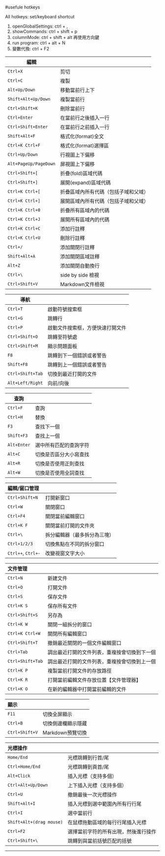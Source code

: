 ﻿#usefule hotkeys

All hotkeys: set/keyboard shortcut

1. openGlobalSettings: ctrl + , 
1. showCommands:       ctrl + shift + p 
1. columnMode:         ctrl + shift + alt 再使用方向鍵
1. run program:        ctrl + alt + N
1. 變數代換: 	       ctrl + F2


|編輯||
|-------------|---------------|
| `Ctrl+X` | 剪切 |
| `Ctrl+C` | 複製 |
| `Alt+Up/Down` | 移動當前行上下 |
| `Shift+Alt+Up/Down` | 複製當前行 |
| `Ctrl+Shift+K` | 刪除當前行 |
| `Ctrl+Enter` | 在當前行之後插入一行 |
| `Ctrl+Shift+Enter` | 在當前行之前插入一行 |
| `Shift+Alt+F`| 格式化(format)全文|
| `Ctrl+K Ctrl+F`| 格式化(format)選擇區|
| `Ctrl+Up/Down` | 行視圖上下偏移 |
| `Alt+PageUp/PageDown` | 屏視圖上下偏移 |
| `Ctrl+Shift+[` | 折疊(fold)區域代碼 |
| `Ctrl+Shift+]` | 展開(expand)區域代碼 |
| `Ctrl+K Ctrl+[` | 折疊區域內所有代碼（包括子域和父域） |
| `Ctrl+K Ctrl+]` | 展開區域內所有代碼（包括子域和父域） |
| `Ctrl+K Ctrl+0` | 折疊所有區域內的代碼 |
| `Ctrl+K Ctrl+J` | 展開所有區域內的代碼 |
| `Ctrl+K Ctrl+C` | 添加行註釋 |
| `Ctrl+K Ctrl+U` | 刪除行註釋 |
| `Ctrl+/` | 添加關閉行註釋 |
| `Shift+Alt+A` | 添加關閉區域註釋 |
| `Alt+Z` | 添加關閉自動換行 |
| `Ctrl+\`| side by side 檢視|
| `Ctrl+Shift+V` |Markdown文件檢視 |


|導航||
|-------------|---------------|
| `Ctrl+T` | 啟動符號搜索框 |
| `Ctrl+G` | 跳轉行 |
| `Ctrl+P` | 啟動文件搜索框，方便快速打開文件 |
| `Ctrl+Shift+O` | 跳轉至符號處 |
| `Ctrl+Shift+M` | 顯示問題面板 |
| `F8` | 跳轉到下一個錯誤或者警告 |
| `Shift+F8` | 跳轉到上一個錯誤或者警告 |
| `Ctrl+Shift+Tab` | 切換到最近打開的文件 |
| `Alt+Left/Right` | 向前/向後 |


|查詢||
| -- | -- |
| `Ctrl+F` | 查詢 |
| `Ctrl+H` | 替換 |
| `F3` | 查找下一個 |
| `Shift+F3` | 查找上一個 |
| `Alt+Enter` | 選中所有匹配的查詢字符 |
| `Alt+C` | 切換是否區分大小寫查找 |
| `Alt+R` | 切換是否使用正則查找 |
| `Alt+W` | 切換是否使用全詞查找 |

|編輯/窗口管理||
| :-- | :-- |
| `Ctrl+Shift+N` | 打開新窗口 |
| `Ctrl+W` | 關閉窗口 |
| `Ctrl+F4` | 關閉當前編輯窗口 |
| `Ctrl+K F` | 關閉當前打開的文件夾 |
| `Ctrl+\` | 拆分編輯器（最多拆分為三塊） |
| `Ctrl+1/2/3` | 切換焦點在不同的拆分窗口 |
| `Ctrl++`, `Ctrl+-` | 改變視窗文字大小 |

|文件管理||
| :-- | :-- |
| `Ctrl+N` | 新建文件 |
| `Ctrl+O` | 打開文件 |
| `Ctrl+S` | 保存文件 |
| `Ctrl+K S` | 保存所有文件 |
| `Ctrl+Shift+S` | 另存為 |
| `Ctrl+K W` | 關閉一組拆分的窗口 |
| `Ctrl+K Ctrl+W` | 關閉所有編輯窗口 |
| `Ctrl+Shift+T` | 撤銷最近關閉的一個文件編輯窗口 |
| `Ctrl+Tab` | 調出最近打開的文件列表，重複按會切換到下一個 |
| `Ctrl+Shift+Tab` | 調出最近打開的文件列表，重複按會切換到上一個 |
| `Ctrl+K P` | 複製當前打開文件的存放路徑 |
| `Ctrl+K R` | 打開當前編輯文件存放位置【文件管理器】 |
| `Ctrl+K O` | 在新的編輯器中打開當前編輯的文件 |



|顯示||
| :-- | :-- |
| `F11` | 切換全屏顯示 |
| `Ctrl+B` | 切換側邊欄顯示隱藏 |
| `Ctrl+Shift+V` | Markdown預覽切換 |


|光標操作||
| :-- | :-- |
| `Home/End` | 光標跳轉到行首/尾 |
| `Ctrl+Home/End` | 光標跳轉到頁首/尾 |
| `Alt+Click` | 插入光標（支持多個） |
| `Ctrl+Alt+Up/Down` | 上下插入光標（支持多個） |
| `Ctrl+U` | 撤銷最後一次光標操作 |
| `Shift+Alt+I` | 插入光標到選中範圍內所有行行尾 |
| `Ctrl+I` | 選中當前行 |
| `Shift+Alt+(drag mouse)` | 在鼠標拖動區域的每行行尾插入光標 |
| `Ctrl+F2` | 選擇當前字符的所有出現，然後進行操作 |
| `Ctrl+Shift+\` | 跳轉到與當前括號匹配的括號 |


---